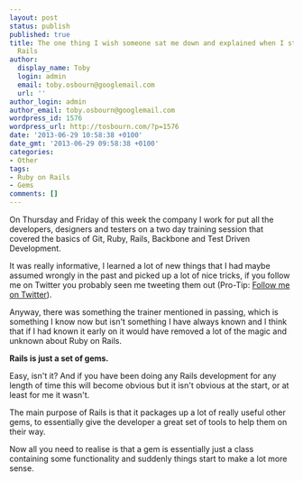 ```yaml
---
layout: post
status: publish
published: true
title: The one thing I wish someone sat me down and explained when I started to learn
  Rails
author:
  display_name: Toby
  login: admin
  email: toby.osbourn@googlemail.com
  url: ''
author_login: admin
author_email: toby.osbourn@googlemail.com
wordpress_id: 1576
wordpress_url: http://tosbourn.com/?p=1576
date: '2013-06-29 10:58:38 +0100'
date_gmt: '2013-06-29 09:58:38 +0100'
categories:
- Other
tags:
- Ruby on Rails
- Gems
comments: []
---
```

<p>On Thursday and Friday of this week the company I work for put all the developers, designers and testers on a two day training session that covered the basics of Git, Ruby, Rails, Backbone and Test Driven Development.</p>
<p>It was really informative, I learned a lot of new things that I had maybe assumed wrongly in the past and picked up a lot of nice tricks, if you follow me on Twitter you probably seen me tweeting them out (Pro-Tip: <a href="https://www.twitter.com/tosbourn">Follow me on Twitter</a>).</p>
<p>Anyway, there was something the trainer mentioned in passing, which is something I know now but isn't something I have always known and I think that if I had known it early on it would have removed a lot of the magic and unknown about Ruby on Rails.</p>
<p><strong>Rails is just a set of gems.</strong></p>
<p>Easy, isn't it? And if you have been doing any Rails development for any length of time this will become obvious but it isn't obvious at the start, or at least for me it wasn't.</p>
<p>The main purpose of Rails is that it packages up a lot of really useful other gems, to essentially give the developer a great set of tools to help them on their way.</p>
<p>Now all you need to realise is that a gem is essentially just a class containing some functionality and suddenly things start to make a lot more sense.</p>
<p>&nbsp;</p>
